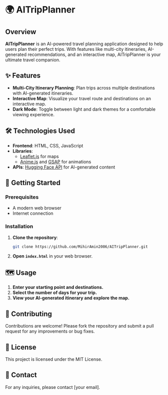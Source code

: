 # 🌍 AITripPlanner

## Overview

**AITripPlanner** is an AI-powered travel planning application designed to help users plan their perfect trips. With features like multi-city itineraries, AI-generated recommendations, and an interactive map, AITripPlanner is your ultimate travel companion.

## ✨ Features

- **Multi-City Itinerary Planning**: Plan trips across multiple destinations with AI-generated itineraries.
- **Interactive Map**: Visualize your travel route and destinations on an interactive map.
- **Dark Mode**: Toggle between light and dark themes for a comfortable viewing experience.

## 🛠️ Technologies Used

- **Frontend**: HTML, CSS, JavaScript
- **Libraries**: 
  - [Leaflet.js](https://leafletjs.com/) for maps
  - [Anime.js](https://animejs.com/) and [GSAP](https://greensock.com/gsap/) for animations
- **APIs**: [Hugging Face API](https://huggingface.co/) for AI-generated content

## 🚀 Getting Started

### Prerequisites

- A modern web browser
- Internet connection

### Installation

1. **Clone the repository**:
   ```bash
   git clone https://github.com/MihirAmin2006/AITripPlanner.git
   ```
2. **Open `index.html`** in your web browser.

## 🗺️ Usage

1. **Enter your starting point and destinations.**
2. **Select the number of days for your trip.**
3. **View your AI-generated itinerary and explore the map.**

## 🤝 Contributing

Contributions are welcome! Please fork the repository and submit a pull request for any improvements or bug fixes.

## 📜 License

This project is licensed under the MIT License.

## 📧 Contact

For any inquiries, please contact [your email].